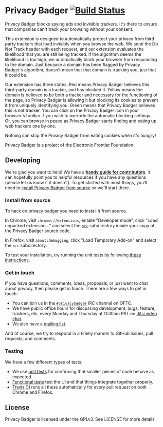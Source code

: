 Privacy Badger [![Build Status](https://travis-ci.org/EFForg/privacybadger.svg?branch=master)](https://travis-ci.org/EFForg/privacybadger)
===================
Privacy Badger blocks spying ads and invisible trackers. It's there to ensure that companies can't track your browsing without your consent.

This extension is designed to automatically protect your privacy from third party trackers that load invisibly when you browse the web. We send the Do Not Track header with each request, and our extension evaluates the likelihood that you are still being tracked. If the algorithm deems the likelihood is too high, we automatically block your browser from responding to the domain. Just because a domain has been flagged by Privacy Badger's algorithm, doesn't mean that that domain is tracking you, just that it could be. 

Our extension has three states. Red means Privacy Badger believes this third-party domain is a tracker, and has blocked it. Yellow means the domain is believed to be both a tracker and necessary for the functioning of the page, so Privacy Badger is allowing it but blocking its cookies to prevent it from uniquely identifying you. Green means that Privacy Badger believes this is not tracker. You can click on the Privacy Badger icon in your browser's toolbar if you wish to override the automatic blocking settings. Or, you can browse in peace as Privacy Badger starts finding and eating up web trackers one by one.

Nothing can stop the Privacy Badger from eating cookies when it's hungry!

Privacy Badger is a project of the Electronic Frontier Foundation.

## Developing

We're glad you want to help! We have a **[handy guide for
contributors](/doc/CONTRIBUTING.md)**. It can hopefully point you to helpful
resources if you have any questions (please let us know if it doesn't). To get
started with most things, you'll need to [install Privacy Badger from
source](#install-from-source) so we'll start there.

### Install from source

To hack on privacy badger you need to install it from source.

In Chrome, visit `chrome://extensions`, enable "Developer mode", click "Load unpacked extension..." and select the [`src`](src/) subdirectory inside your copy of the Privacy Badger source code.

In Firefox, visit `about:debugging`, click "Load Temporary Add-on" and select the `src` subdirectory.

To test your installation, try running the unit tests by following [these instructions](/doc/tests.md#unit-tests).


### Get in touch

If you have questions, comments, ideas, proposals, or just want to chat about privacy, then please get in touch. There are a few ways to get in touch:

* You can join us in the [`#privacybadger`](https://webchat.oftc.net/?channels=privacybadger&uio=d4) IRC channel on OFTC.
* We have public office hours for discussing development, bugs, feature, trackers, etc. every Monday and Thursday at 11:30am PST on [Jitsi video chat](https://meet.jit.si/PoliteBadgersSingEuphoricly).
* We also have a [mailing list](https://lists.eff.org/mailman/listinfo/privacybadger).

And of course, we try to respond in a timely manner to GitHub issues, pull requests, and comments.

### Testing

We have a few different types of tests:

* We use [unit tests](/doc/tests.md#unit-tests) for confirming that smaller pieces of code behave as expected.
* [Functional tests](/doc/tests.md#functional-tests) test the UI and that things integrate together properly.
* [Travis CI](/doc/tests.md#travis-ci) runs all these automatically for every pull request on both Chrome and Firefox.

## License
Privacy Badger is licensed under the GPLv3. See LICENSE for more details
